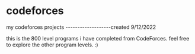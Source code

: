 # codeforces
my codeforces projects
-------------------created 9/12/2022




this is the 800 level programs i have completed from CodeForces. feel free to explore the other program levels. :)
